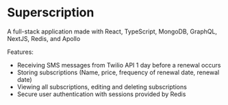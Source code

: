 # Superscription

A full-stack application made with React, TypeScript, MongoDB, GraphQL, NextJS, Redis, and Apollo

Features:
- Receiving SMS messages from Twilio API 1 day before a renewal occurs
- Storing subscriptions (Name, price, frequency of renewal date, renewal date)
- Viewing all subscriptions, editing and deleting subscriptions
- Secure user authentication with sessions provided by Redis
